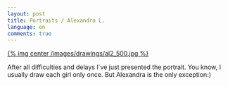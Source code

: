 ```yaml
---
layout: post
title: Portraits / Alexandra L.
language: en
comments: true
---
```


[{% img center /images/drawings/al2_500.jpg %}](/images/drawings/al2.jpg)

After all difficulties and delays I\`ve just presented the portrait. You know, I usually
draw each girl only once. But Alexandra is the only exception:)
